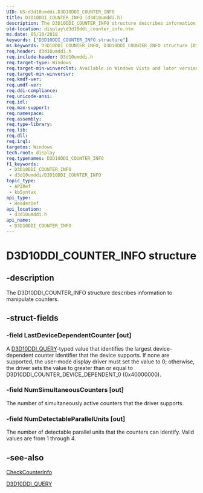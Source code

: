 ```yaml
---
UID: NS:d3d10umddi.D3D10DDI_COUNTER_INFO
title: D3D10DDI_COUNTER_INFO (d3d10umddi.h)
description: The D3D10DDI_COUNTER_INFO structure describes information to manipulate counters.
old-location: display\d3d10ddi_counter_info.htm
ms.date: 05/10/2018
keywords: ["D3D10DDI_COUNTER_INFO structure"]
ms.keywords: D3D10DDI_COUNTER_INFO, D3D10DDI_COUNTER_INFO structure [Display Devices], UMDisplayDriver_Dx10param_Structs_7a4f801d-7954-4c1a-af86-1482281732cb.xml, d3d10umddi/D3D10DDI_COUNTER_INFO, display.d3d10ddi_counter_info
req.header: d3d10umddi.h
req.include-header: D3d10umddi.h
req.target-type: Windows
req.target-min-winverclnt: Available in Windows Vista and later versions of the Windows operating systems.
req.target-min-winversvr: 
req.kmdf-ver: 
req.umdf-ver: 
req.ddi-compliance: 
req.unicode-ansi: 
req.idl: 
req.max-support: 
req.namespace: 
req.assembly: 
req.type-library: 
req.lib: 
req.dll: 
req.irql: 
targetos: Windows
tech.root: display
req.typenames: D3D10DDI_COUNTER_INFO
f1_keywords:
 - D3D10DDI_COUNTER_INFO
 - d3d10umddi/D3D10DDI_COUNTER_INFO
topic_type:
 - APIRef
 - kbSyntax
api_type:
 - HeaderDef
api_location:
 - d3d10umddi.h
api_name:
 - D3D10DDI_COUNTER_INFO
---
```


# D3D10DDI_COUNTER_INFO structure


## -description

The D3D10DDI_COUNTER_INFO structure describes information to manipulate counters.

## -struct-fields

### -field LastDeviceDependentCounter [out]

A <a href="/windows-hardware/drivers/ddi/d3d10umddi/ne-d3d10umddi-d3d10ddi_query">D3D10DDI_QUERY</a>-typed value that identifies the largest device-dependent counter identifier that the device supports. If none are supported, the user-mode display driver must set the value to 0; otherwise, the driver sets the value to greater than or equal to D3D10DDI_COUNTER_DEVICE_DEPENDENT_0 (0x40000000).

### -field NumSimultaneousCounters [out]

The number of simultaneously active counters that the driver supports.

### -field NumDetectableParallelUnits [out]

The number of detectable parallel units that the counters can identify. Valid values are from 1 through 4.

## -see-also

<a href="/windows-hardware/drivers/ddi/d3d10umddi/nc-d3d10umddi-pfnd3d10ddi_checkcounterinfo">CheckCounterInfo</a>



<a href="/windows-hardware/drivers/ddi/d3d10umddi/ne-d3d10umddi-d3d10ddi_query">D3D10DDI_QUERY</a>
